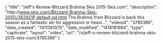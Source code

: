 {
    "title": "Jeff's Review-Blizzard Brahma Skis 2015-Skis.com",
    "description": "http:\/\/www.skis.com\/Blizzard-Brahma-Skis-2015\/362921P,default,pd.html The Brahma from Blizzard is back this season as a fantastic ski for aggressive or heavi...",
    "videoid": "3765386",
    "date_created": "1411361075",
    "date_modified": "1418181994",
    "type": "captivate",
    "layout": "video",
    "url": "\/v\/jeff-s-review-blizzard-brahma-skis-2015-skis-com\/3765386"
}